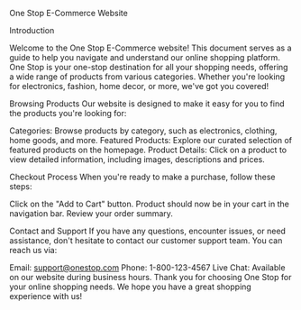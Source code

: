 One Stop E-Commerce Website

Introduction

Welcome to the One Stop E-Commerce website! This document serves as a guide to help you navigate and understand our online shopping platform. One Stop is your one-stop destination for all your shopping needs, offering a wide range of products from various categories. Whether you're looking for electronics, fashion, home decor, or more, we've got you covered!

Browsing Products
Our website is designed to make it easy for you to find the products you're looking for:

Categories: Browse products by category, such as electronics, clothing, home goods, and more.
Featured Products: Explore our curated selection of featured products on the homepage.
Product Details: Click on a product to view detailed information, including images, descriptions and prices.

Checkout Process
When you're ready to make a purchase, follow these steps:

Click on the "Add to Cart" button.
Product should now be in your cart in the navigation bar.
Review your order summary.

Contact and Support
If you have any questions, encounter issues, or need assistance, don't hesitate to contact our customer support team. You can reach us via:

Email: support@onestop.com
Phone: 1-800-123-4567
Live Chat: Available on our website during business hours.
Thank you for choosing One Stop for your online shopping needs. We hope you have a great shopping experience with us!
